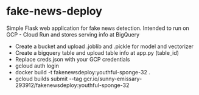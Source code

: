 # fake-news-deploy

Simple Flask web application for fake news detection.
Intended to run on GCP - Cloud Run and stores serving info at BigQuery

- Create a bucket and upload .joblib and .pickle for model and vectorizer
- Create a bigquery table and upload table info at app.py (table_id)
- Replace creds.json with your GCP credentials
- gcloud auth login
- docker build -t fakenewsdeploy:youthful-sponge-32 .
- gcloud builds submit --tag gcr.io/sunny-emissary-293912/fakenewsdeploy:youthful-sponge-32